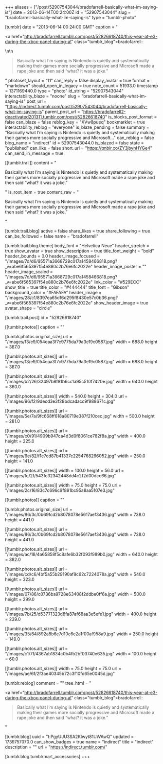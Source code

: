 +++
aliases = ["/post/52907543044/bradofarrell-basically-what-im-saying-is"]
date = 2013-06-14T00:24:00Z
id = "52907543044"
slug = "bradofarrell-basically-what-im-saying-is"
type = "tumblr-photo"

[tumblr]
date = "2013-06-14 00:24:00 GMT"
caption = "<p><a href=\"http://bradofarrell.tumblr.com/post/52826618740/this-year-at-e3-during-the-xbox-panel-during-a\" class=\"tumblr_blog\">bradofarrell</a>:</p>\n\n<blockquote><p><span>Basically what I’m saying is Nintendo is quietly and systematically making their games more socially progressive and Microsoft made a rape joke and then said “what? it was a joke.”</span></p></blockquote>"
photoset_layout = "11"
can_reply = false
display_avatar = true
format = "markdown"
should_open_in_legacy = true
note_count = 51933.0
timestamp = 1371169440.0
type = "photo"
id_string = "52907543044"
interactability_blaze = "noone"
slug = "bradofarrell-basically-what-im-saying-is"
post_url = "https://indirect.tumblr.com/post/52907543044/bradofarrell-basically-what-im-saying-is"
parent_post_url = "https://bradofarrell2-deactivated201311.tumblr.com/post/52826618740"
is_blocks_post_format = false
can_blaze = false
reblog_key = "XVw8pueq"
bookmarklet = true
interactability_reblog = "everyone"
is_blaze_pending = false
summary = "Basically what I’m saying is Nintendo is quietly and systematically making their games more socially progressive and Microsoft..."
can_reblog = false
blog_name = "indirect"
id = 52907543044.0
is_blazed = false
state = "published"
can_like = false
short_url = "https://tmblr.co/ZY3jbynHYGe4"
can_send_in_message = true

[[tumblr.trail]]
content = "<p>Basically what I&rsquo;m saying is Nintendo is quietly and systematically making their games more socially progressive and Microsoft made a rape joke and then said &ldquo;what? it was a joke.&rdquo;</p>"
is_root_item = true
content_raw = "<p><span>Basically what I’m saying is Nintendo is quietly and systematically making their games more socially progressive and Microsoft made a rape joke and then said “what? it was a joke.”</span></p>"

[tumblr.trail.blog]
active = false
share_likes = true
share_following = true
can_be_followed = false
name = "bradofarrell"

[tumblr.trail.blog.theme]
body_font = "Helvetica Neue"
header_stretch = true
show_avatar = true
show_description = true
title_font_weight = "bold"
header_bounds = 0.0
header_image_focused = "/images/7d/d6/95571a3668729c017a1458466818.png?_v=abe6f565397f54e880c2b76e6fc2022e"
header_image_poster = ""
header_image_scaled = "/images/7d/d6/95571a3668729c017a1458466818.png?_v=abe6f565397f54e880c2b76e6fc2022e"
link_color = "#529ECC"
show_title = true
title_color = "#444444"
title_font = "Gibson"
background_color = "#FAFAFA"
header_image = "/images/28/c1/8397ea65df6d295f8430e57c0b36.png?_v=abe6f565397f54e880c2b76e6fc2022e"
show_header_image = true
avatar_shape = "circle"

[tumblr.trail.post]
id = "52826618740"

[[tumblr.photos]]
caption = ""

[tumblr.photos.original_size]
url = "/images/f3/e9/054eaa3f7c9775da79a3e19c0587.jpg"
width = 688.0
height = 387.0

[[tumblr.photos.alt_sizes]]
url = "/images/f3/e9/054eaa3f7c9775da79a3e19c0587.jpg"
width = 688.0
height = 387.0

[[tumblr.photos.alt_sizes]]
url = "/images/b2/26/32497b8f81b6cc1a95c510f7420e.jpg"
width = 640.0
height = 360.0

[[tumblr.photos.alt_sizes]]
width = 540.0
height = 304.0
url = "/images/96/f2/9decd3e3f28bdcadacc9f988671c.jpg"

[[tumblr.photos.alt_sizes]]
url = "/images/5e/7a/9fc668ff618a80719e387f210cec.jpg"
width = 500.0
height = 281.0

[[tumblr.photos.alt_sizes]]
url = "/images/c0/91/4909b947ca4d3d0f8061ce782f8a.jpg"
width = 400.0
height = 225.0

[[tumblr.photos.alt_sizes]]
url = "/images/6e/82/f1c7cd87b41337c2254768266052.jpg"
width = 250.0
height = 141.0

[[tumblr.photos.alt_sizes]]
width = 100.0
height = 56.0
url = "/images/fc/2f/543fc32342448dd4c2f2d00dcc66.jpg"

[[tumblr.photos.alt_sizes]]
width = 75.0
height = 75.0
url = "/images/2c/16/83c7c696c9f891bc95a8aa5107e3.jpg"

[[tumblr.photos]]
caption = ""

[tumblr.photos.original_size]
url = "/images/86/3c/0b69fcd2b8078078e5617aef3436.jpg"
width = 738.0
height = 441.0

[[tumblr.photos.alt_sizes]]
url = "/images/86/3c/0b69fcd2b8078078e5617aef3436.jpg"
width = 738.0
height = 441.0

[[tumblr.photos.alt_sizes]]
url = "/images/ac/18/4a65858f5c8afe6b32f093f989b0.jpg"
width = 640.0
height = 382.0

[[tumblr.photos.alt_sizes]]
url = "/images/cd/c6/4bf5a55b29190af8c62c7224078a.jpg"
width = 540.0
height = 323.0

[[tumblr.photos.alt_sizes]]
url = "/images/07/86/c0736ba9728e63408f2ddbe0ff6a.jpg"
width = 500.0
height = 299.0

[[tumblr.photos.alt_sizes]]
url = "/images/7b/25/d53771323d8fa87af68aa3e5efe1.jpg"
width = 400.0
height = 239.0

[[tumblr.photos.alt_sizes]]
url = "/images/35/64/892a8b6c7d10c6e2a1f00af958a9.jpg"
width = 250.0
height = 149.0

[[tumblr.photos.alt_sizes]]
url = "/images/c1/7f/4367ab1834c0b4fb2bf03740e635.jpg"
width = 100.0
height = 60.0

[[tumblr.photos.alt_sizes]]
width = 75.0
height = 75.0
url = "/images/ae/6f/2f3ae40345b72c3f10fd65e0045d.jpg"

[tumblr.reblog]
comment = ""
tree_html = "<p><a href=\"http://bradofarrell.tumblr.com/post/52826618740/this-year-at-e3-during-the-xbox-panel-during-a\" class=\"tumblr_blog\">bradofarrell</a>:</p><blockquote><p><span>Basically what I’m saying is Nintendo is quietly and systematically making their games more socially progressive and Microsoft made a rape joke and then said “what? it was a joke.”</span></p></blockquote>"

[tumblr.blog]
uuid = "t:PgyUJU3SA2Klwyt81UWAwQ"
updated = 1739757070.0
can_show_badges = true
name = "indirect"
title = "indirect"
description = ""
url = "https://indirect.tumblr.com/"

[tumblr.blog.tumblrmart_accessories]
+++
